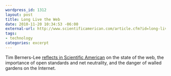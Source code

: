 ```yaml
--- 
wordpress_id: 1312
layout: post
title: Long Live the Web
date: 2010-11-20 10:34:53 -06:00
external-url: http://www.scientificamerican.com/article.cfm?id=long-live-the-web
tags: 
- technology
categories: excerpt
---
```

Tim Berners-Lee <a href="http://www.scientificamerican.com/article.cfm?id=long-live-the-web">reflects in Scientific American</a> on the state of the web, the importance of open standards and net neutrality, and the danger of walled gardens on the Internet.
